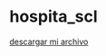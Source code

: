 # hospita_scl
<a href="https://github.com/SantiagoEmilio/hospita_scl/blob/main/src/descargas/hospita_scl.jar" download="src/descargas/hospita_scl.jar">descargar mi archivo </a>
